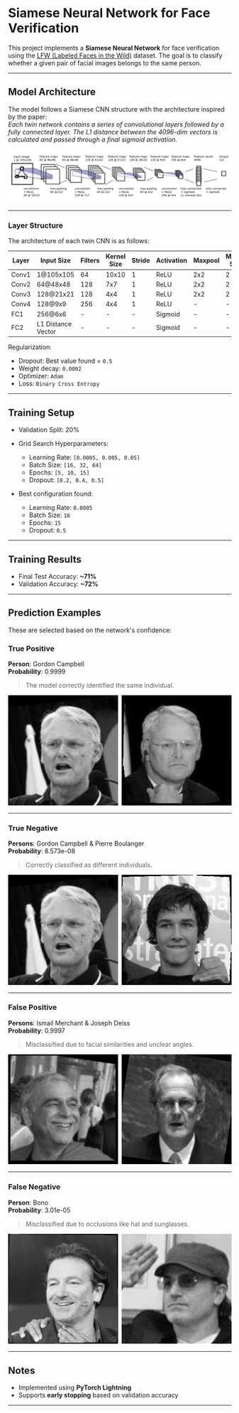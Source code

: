# Siamese Neural Network for Face Verification

This project implements a **Siamese Neural Network** for face verification using the [LFW (Labeled Faces in the Wild)](http://vis-www.cs.umass.edu/lfw/) dataset. The goal is to classify whether a given pair of facial images belongs to the same person.

---

## Model Architecture

The model follows a Siamese CNN structure with the architecture inspired by the paper:  
*Each twin network contains a series of convolutional layers followed by a fully connected layer. The L1 distance between the 4096-dim vectors is calculated and passed through a final sigmoid activation.*
 
![Siamese Architecture](./assets/architecture.png)

---

### Layer Structure

The architecture of each twin CNN is as follows:

| Layer | Input Size | Filters | Kernel Size | Stride | Activation | Maxpool | Maxpool Stride |
|-------|------------|---------|-------------|--------|------------|---------|----------------|
| Conv1 | 1@105x105  | 64      | 10x10       | 1      | ReLU       | 2x2     | 2              |
| Conv2 | 64@48x48   | 128     | 7x7         | 1      | ReLU       | 2x2     | 2              |
| Conv3 | 128@21x21  | 128     | 4x4         | 1      | ReLU       | 2x2     | 2              |
| Conv4 | 128@9x9    | 256     | 4x4         | 1      | ReLU       | -       | -              |
| FC1   | 256@6x6    | -       | -           | -      | Sigmoid    | -       | -              |
| FC2   | L1 Distance Vector | - | -         | -      | Sigmoid    | -       | -              |

Regularization:
- Dropout: Best value found = `0.5`
- Weight decay: `0.0002`
- Optimizer: `Adam`
- Loss: `Binary Cross Entropy`

---

## Training Setup

- Validation Split: 20%
- Grid Search Hyperparameters:
  - Learning Rate: `[0.0005, 0.005, 0.05]`
  - Batch Size: `[16, 32, 64]`
  - Epochs: `[5, 10, 15]`
  - Dropout: `[0.2, 0.4, 0.5]`

- Best configuration found:
  - Learning Rate: `0.0005`
  - Batch Size: `16`
  - Epochs: `15`
  - Dropout: `0.5`

---

## Training Results

- Final Test Accuracy: **~71%**
- Validation Accuracy: **~72%**

---

## Prediction Examples

These are selected based on the network's confidence:

### True Positive  
**Person**: Gordon Campbell  
**Probability**: 0.9999  
> The model correctly identified the same individual.

![True Positive](./assets/TP_example.png)

---

### True Negative  
**Persons**: Gordon Campbell & Pierre Boulanger  
**Probability**: 8.573e-08  
> Correctly classified as different individuals.
 
![True Negative](./assets/TN_example.png)

---

### False Positive  
**Persons**: Ismail Merchant & Joseph Deiss  
**Probability**: 0.9997  
> Misclassified due to facial similarities and unclear angles.
  
![False Positive](./assets/FP_example.png)

---

### False Negative  
**Person**: Bono  
**Probability**: 3.01e-05  
> Misclassified due to occlusions like hat and sunglasses.
 
![False Negative](./assets/FN_example.png)

---

## Notes

- Implemented using **PyTorch Lightning**
- Supports **early stopping** based on validation accuracy

---
